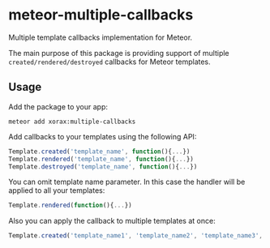 # meteor-multiple-callbacks

Multiple template callbacks implementation for Meteor.

The main purpose of this package is providing support of multiple ```created/rendered/destroyed``` callbacks for Meteor templates.

## Usage

Add the package to your app:

```
meteor add xorax:multiple-callbacks
```

Add callbacks to your templates using the following API:

```javascript
Template.created('template_name', function(){...})
Template.rendered('template_name', function(){...})
Template.destroyed('template_name', function(){...})
```

You can omit template name parameter. In this case the handler will be applied to all your templates:

```javascript
Template.rendered(function(){...})
```

Also you can apply the callback to multiple templates at once:

```javascript
Template.created('template_name1', 'template_name2', 'template_name3', function(){...})
```
